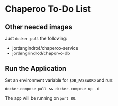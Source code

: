 # Chaperoo To-Do List

## Other needed images

Just `docker pull` the following:

- jordangindrod/chaperoo-service
- jordangrindrod/chaperoo-db

## Run the Application

Set an environment variable for `$DB_PASSWORD` and run:

```
docker-compose pull && docker-compose up -d
```

The app will be running on `port 80`.
